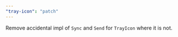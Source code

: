```yaml
---
"tray-icon": "patch"
---
```


Remove accidental impl of `Sync` and `Send` for `TrayIcon` where it is not.
